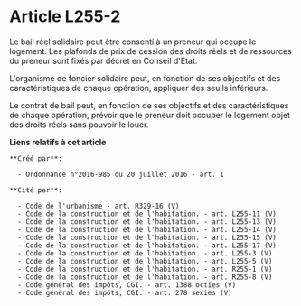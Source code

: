 # Article L255-2

Le bail réel solidaire peut être consenti à un preneur qui occupe le logement. Les plafonds de prix de cession des droits
réels et de ressources du preneur sont fixés par décret en Conseil d'Etat.

L'organisme de foncier solidaire peut, en fonction de ses objectifs et des caractéristiques de chaque opération, appliquer
des seuils inférieurs.

Le contrat de bail peut, en fonction de ses objectifs et des caractéristiques de chaque opération, prévoir que le preneur
doit occuper le logement objet des droits réels sans pouvoir le louer.

**Liens relatifs à cet article**

	**Créé par**:

	  - Ordonnance n°2016-985 du 20 juillet 2016 - art. 1

	**Cité par**:

	  - Code de l'urbanisme - art. R329-16 (V)
	  - Code de la construction et de l'habitation. - art. L255-11 (V)
	  - Code de la construction et de l'habitation. - art. L255-13 (V)
	  - Code de la construction et de l'habitation. - art. L255-14 (V)
	  - Code de la construction et de l'habitation. - art. L255-15 (V)
	  - Code de la construction et de l'habitation. - art. L255-17 (V)
	  - Code de la construction et de l'habitation. - art. L255-3 (V)
	  - Code de la construction et de l'habitation. - art. L255-5 (V)
	  - Code de la construction et de l'habitation. - art. R255-1 (V)
	  - Code de la construction et de l'habitation. - art. R255-8 (V)
	  - Code général des impôts, CGI. - art. 1388 octies (V)
	  - Code général des impôts, CGI. - art. 278 sexies (V)
